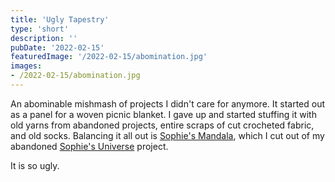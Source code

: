 ```yaml
---
title: 'Ugly Tapestry'
type: 'short'
description: ''
pubDate: '2022-02-15'
featuredImage: '/2022-02-15/abomination.jpg'
images:
- /2022-02-15/abomination.jpg
---
```

An abominable mishmash of projects I didn't care for anymore<!--more-->. It started out
as a panel for a woven picnic blanket. I gave up and started stuffing it with
old yarns from abandoned projects, entire scraps of cut crocheted fabric, and
old socks. Balancing it all out is [Sophie's Mandala](https://lookatwhatimade.net/crafts/yarn/crochet/free-crochet-patterns/sophies-mandala-part-3-large/), which I cut out of my abandoned [Sophie's Universe](https://lookatwhatimade.net/crafts/yarn/crochet/sophies-universe-cal-2015/sophies-universe-cal-2015-information/) project.

It is so ugly.

